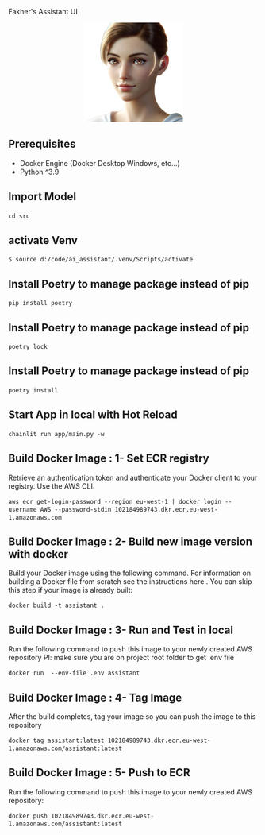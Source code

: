Fakher's Assistant UI

<p align="center">
<img src="src/app/public/clara.png" alt="drawing" width="200"/>
</p>


## Prerequisites
* Docker Engine (Docker Desktop Windows, etc...)
* Python ^3.9

## Import Model
```shell
cd src
```

## activate Venv
```shell
$ source d:/code/ai_assistant/.venv/Scripts/activate
```

## Install Poetry to manage package instead of pip
```shell
pip install poetry
```

## Install Poetry to manage package instead of pip
```shell
poetry lock
```

## Install Poetry to manage package instead of pip
```shell
poetry install
```

## Start App in local with Hot Reload
```shell
chainlit run app/main.py -w
```


## Build Docker Image : 1- Set ECR registry
Retrieve an authentication token and authenticate your Docker client to your registry. Use the AWS CLI:
```shell
aws ecr get-login-password --region eu-west-1 | docker login --username AWS --password-stdin 102184989743.dkr.ecr.eu-west-1.amazonaws.com
```


## Build Docker Image : 2- Build new image version with docker
Build your Docker image using the following command. For information on building a Docker file from scratch see the instructions here . You can skip this step if your image is already built:
```shell
docker build -t assistant .
```

## Build Docker Image : 3- Run and Test in local
Run the following command to push this image to your newly created AWS repository 
PI: make sure you are on project root folder to get .env file
```shell
docker run  --env-file .env assistant
```

## Build Docker Image : 4- Tag Image
After the build completes, tag your image so you can push the image to this repository
```shell
docker tag assistant:latest 102184989743.dkr.ecr.eu-west-1.amazonaws.com/assistant:latest
```

## Build Docker Image : 5- Push to ECR
Run the following command to push this image to your newly created AWS repository:
```shell
docker push 102184989743.dkr.ecr.eu-west-1.amazonaws.com/assistant:latest
```
